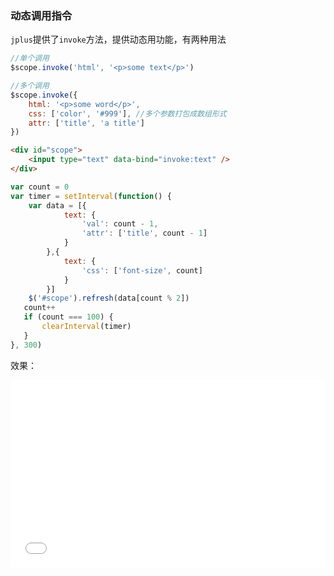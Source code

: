 
### 动态调用指令

`jplus`提供了`invoke`方法，提供动态用功能，有两种用法

```javascript
//单个调用
$scope.invoke('html', '<p>some text</p>')

//多个调用
$scope.invoke({
	html: '<p>some word</p>',
	css: ['color', '#999'], //多个参数打包成数组形式
	attr: ['title', 'a title']
})
```


```html
<div id="scope">
    <input type="text" data-bind="invoke:text" />
</div>
```

```javascript
var count = 0
var timer = setInterval(function() {
    var data = [{
            text: {
                'val': count - 1,
                'attr': ['title', count - 1]
            }
        },{
            text: {
                'css': ['font-size', count]
            }
        }]
    $('#scope').refresh(data[count % 2])
   count++
   if (count === 100) {
       clearInterval(timer)
   }
}, 300)
```

效果：

<iframe width="100%" height="300" src="//jsfiddle.net/Jade129/kd7qqvbs/1/embedded/" allowfullscreen="allowfullscreen" frameborder="0"></iframe>
